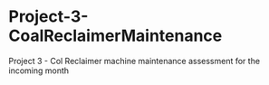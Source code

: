# Project-3-CoalReclaimerMaintenance
Project 3 - Col Reclaimer machine maintenance assessment for the incoming month
